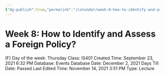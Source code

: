 ```yaml
---
{"dg-publish":true,"permalink":"/calendar/week-8-how-to-identify-and-assess-a-foreign-policy/"}
---
```


# Week 8: How to Identify and Assess a Foreign Policy?

(F) Day of the week: Thursday
Class: IS401
Created Time: September 23, 2021 6:32 PM
Database: Events Database
Date: December 2, 2021
Days Till Date: Passed
Last Edited Time: November 14, 2021 3:51 PM
Type: Lecture